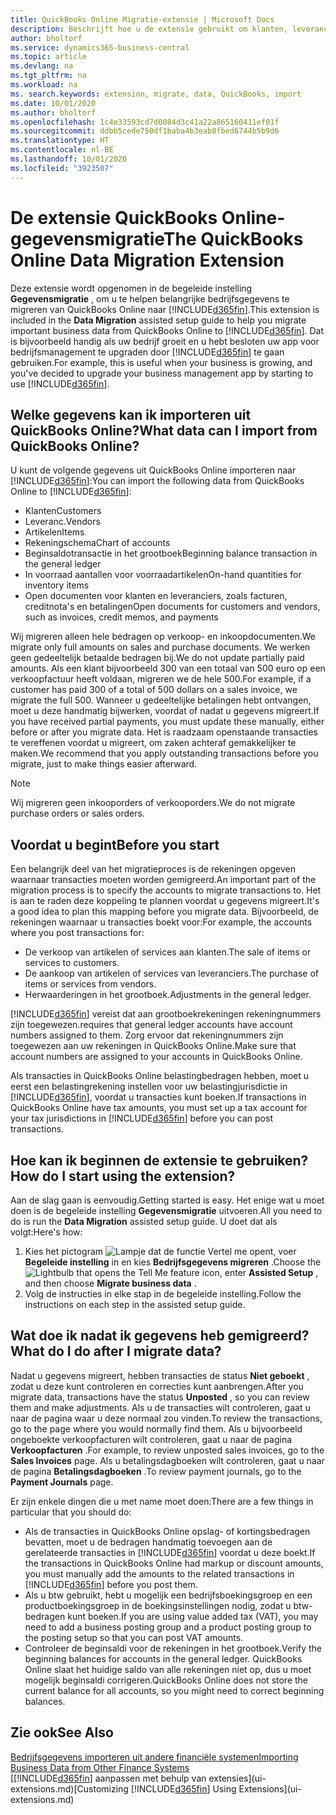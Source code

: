```yaml
---
title: QuickBooks Online Migratie-extensie | Microsoft Docs
description: Beschrijft hoe u de extensie gebruikt om klanten, leveranciers, artikelen en rekeningen van QuickBooks Online naar Business Central te migreren.
author: bholtorf
ms.service: dynamics365-business-central
ms.topic: article
ms.devlang: na
ms.tgt_pltfrm: na
ms.workload: na
ms. search.keywords: extension, migrate, data, QuickBooks, import
ms.date: 10/01/2020
ms.author: bholtorf
ms.openlocfilehash: 1c4e33593cd7d0084d3c41a22a865160411ef01f
ms.sourcegitcommit: ddbb5cede750df1baba4b3eab8fbed6744b5b9d6
ms.translationtype: HT
ms.contentlocale: nl-BE
ms.lasthandoff: 10/01/2020
ms.locfileid: "3923507"
---
```

# <a name="the-quickbooks-online-data-migration-extension"></a><span data-ttu-id="f0c82-103">De extensie QuickBooks Online-gegevensmigratie</span><span class="sxs-lookup"><span data-stu-id="f0c82-103">The QuickBooks Online Data Migration Extension</span></span>

<span data-ttu-id="f0c82-104">Deze extensie wordt opgenomen in de begeleide instelling **Gegevensmigratie** , om u te helpen belangrijke bedrijfsgegevens te migreren van QuickBooks Online naar [!INCLUDE[d365fin](includes/d365fin_md.md)].</span><span class="sxs-lookup"><span data-stu-id="f0c82-104">This extension is included in the **Data Migration** assisted setup guide to help you migrate important business data from QuickBooks Online to [!INCLUDE[d365fin](includes/d365fin_md.md)].</span></span> <span data-ttu-id="f0c82-105">Dat is bijvoorbeeld handig als uw bedrijf groeit en u hebt besloten uw app voor bedrijfsmanagement te upgraden door [!INCLUDE[d365fin](includes/d365fin_md.md)] te gaan gebruiken.</span><span class="sxs-lookup"><span data-stu-id="f0c82-105">For example, this is useful when your business is growing, and you've decided to upgrade your business management app by starting to use [!INCLUDE[d365fin](includes/d365fin_md.md)].</span></span>

## <a name="what-data-can-i-import-from-quickbooks-online"></a><span data-ttu-id="f0c82-106">Welke gegevens kan ik importeren uit QuickBooks Online?</span><span class="sxs-lookup"><span data-stu-id="f0c82-106">What data can I import from QuickBooks Online?</span></span>

<span data-ttu-id="f0c82-107">U kunt de volgende gegevens uit QuickBooks Online importeren naar [!INCLUDE[d365fin](includes/d365fin_md.md)]:</span><span class="sxs-lookup"><span data-stu-id="f0c82-107">You can import the following data from QuickBooks Online to [!INCLUDE[d365fin](includes/d365fin_md.md)]:</span></span>  

* <span data-ttu-id="f0c82-108">Klanten</span><span class="sxs-lookup"><span data-stu-id="f0c82-108">Customers</span></span>
* <span data-ttu-id="f0c82-109">Leveranc.</span><span class="sxs-lookup"><span data-stu-id="f0c82-109">Vendors</span></span>
* <span data-ttu-id="f0c82-110">Artikelen</span><span class="sxs-lookup"><span data-stu-id="f0c82-110">Items</span></span>
* <span data-ttu-id="f0c82-111">Rekeningschema</span><span class="sxs-lookup"><span data-stu-id="f0c82-111">Chart of accounts</span></span>
* <span data-ttu-id="f0c82-112">Beginsaldotransactie in het grootboek</span><span class="sxs-lookup"><span data-stu-id="f0c82-112">Beginning balance transaction in the general ledger</span></span>
* <span data-ttu-id="f0c82-113">In voorraad aantallen voor voorraadartikelen</span><span class="sxs-lookup"><span data-stu-id="f0c82-113">On-hand quantities for inventory items</span></span>
* <span data-ttu-id="f0c82-114">Open documenten voor klanten en leveranciers, zoals facturen, creditnota's en betalingen</span><span class="sxs-lookup"><span data-stu-id="f0c82-114">Open documents for customers and vendors, such as invoices, credit memos, and payments</span></span>

<span data-ttu-id="f0c82-115">Wij migreren alleen hele bedragen op verkoop- en inkoopdocumenten.</span><span class="sxs-lookup"><span data-stu-id="f0c82-115">We migrate only full amounts on sales and purchase documents.</span></span> <span data-ttu-id="f0c82-116">We werken geen gedeeltelijk betaalde bedragen bij.</span><span class="sxs-lookup"><span data-stu-id="f0c82-116">We do not update partially paid amounts.</span></span> <span data-ttu-id="f0c82-117">Als een klant bijvoorbeeld 300 van een totaal van 500 euro op een verkoopfactuur heeft voldaan, migreren we de hele 500.</span><span class="sxs-lookup"><span data-stu-id="f0c82-117">For example, if a customer has paid 300 of a total of 500 dollars on a sales invoice, we migrate the full 500.</span></span> <span data-ttu-id="f0c82-118">Wanneer u gedeeltelijke betalingen hebt ontvangen, moet u deze handmatig bijwerken, voordat of nadat u gegevens migreert.</span><span class="sxs-lookup"><span data-stu-id="f0c82-118">If you have received partial payments, you must update these manually, either before or after you migrate data.</span></span> <span data-ttu-id="f0c82-119">Het is raadzaam openstaande transacties te vereffenen voordat u migreert, om zaken achteraf gemakkelijker te maken.</span><span class="sxs-lookup"><span data-stu-id="f0c82-119">We recommend that you apply outstanding transactions before you migrate, just to make things easier afterward.</span></span>

> [!NOTE]  
> <span data-ttu-id="f0c82-120">Wij migreren geen inkooporders of verkooporders.</span><span class="sxs-lookup"><span data-stu-id="f0c82-120">We do not migrate purchase orders or sales orders.</span></span>

## <a name="before-you-start"></a><span data-ttu-id="f0c82-121">Voordat u begint</span><span class="sxs-lookup"><span data-stu-id="f0c82-121">Before you start</span></span>

<span data-ttu-id="f0c82-122">Een belangrijk deel van het migratieproces is de rekeningen opgeven waarnaar transacties moeten worden gemigreerd.</span><span class="sxs-lookup"><span data-stu-id="f0c82-122">An important part of the migration process is to specify the accounts to migrate transactions to.</span></span> <span data-ttu-id="f0c82-123">Het is aan te raden deze koppeling te plannen voordat u gegevens migreert.</span><span class="sxs-lookup"><span data-stu-id="f0c82-123">It's a good idea to plan this mapping before you migrate data.</span></span> <span data-ttu-id="f0c82-124">Bijvoorbeeld, de rekeningen waarnaar u transacties boekt voor:</span><span class="sxs-lookup"><span data-stu-id="f0c82-124">For example, the accounts where you post transactions for:</span></span>  

* <span data-ttu-id="f0c82-125">De verkoop van artikelen of services aan klanten.</span><span class="sxs-lookup"><span data-stu-id="f0c82-125">The sale of items or services to customers.</span></span>
* <span data-ttu-id="f0c82-126">De aankoop van artikelen of services van leveranciers.</span><span class="sxs-lookup"><span data-stu-id="f0c82-126">The purchase of items or services from vendors.</span></span>  
* <span data-ttu-id="f0c82-127">Herwaarderingen in het grootboek.</span><span class="sxs-lookup"><span data-stu-id="f0c82-127">Adjustments in the general ledger.</span></span>  

[!INCLUDE[d365fin](includes/d365fin_md.md)] <span data-ttu-id="f0c82-128">vereist dat aan grootboekrekeningen rekeningnummers zijn toegewezen.</span><span class="sxs-lookup"><span data-stu-id="f0c82-128">requires that general ledger accounts have account numbers assigned to them.</span></span> <span data-ttu-id="f0c82-129">Zorg ervoor dat rekeningnummers zijn toegewezen aan uw rekeningen in QuickBooks Online.</span><span class="sxs-lookup"><span data-stu-id="f0c82-129">Make sure that account numbers are assigned to your accounts in QuickBooks Online.</span></span>

<span data-ttu-id="f0c82-130">Als transacties in QuickBooks Online belastingbedragen hebben, moet u eerst een belastingrekening instellen voor uw belastingjurisdictie in [!INCLUDE[d365fin](includes/d365fin_md.md)], voordat u transacties kunt boeken.</span><span class="sxs-lookup"><span data-stu-id="f0c82-130">If transactions in QuickBooks Online have tax amounts, you must set up a tax account for your tax jurisdictions in [!INCLUDE[d365fin](includes/d365fin_md.md)] before you can post transactions.</span></span>

## <a name="how-do-i-start-using-the-extension"></a><span data-ttu-id="f0c82-131">Hoe kan ik beginnen de extensie te gebruiken?</span><span class="sxs-lookup"><span data-stu-id="f0c82-131">How do I start using the extension?</span></span>

<span data-ttu-id="f0c82-132">Aan de slag gaan is eenvoudig.</span><span class="sxs-lookup"><span data-stu-id="f0c82-132">Getting started is easy.</span></span> <span data-ttu-id="f0c82-133">Het enige wat u moet doen is de begeleide instelling **Gegevensmigratie** uitvoeren.</span><span class="sxs-lookup"><span data-stu-id="f0c82-133">All you need to do is run the **Data Migration** assisted setup guide.</span></span> <span data-ttu-id="f0c82-134">U doet dat als volgt:</span><span class="sxs-lookup"><span data-stu-id="f0c82-134">Here's how:</span></span>

1. <span data-ttu-id="f0c82-135">Kies het pictogram ![Lampje dat de functie Vertel me opent](media/ui-search/search_small.png "Vertel me wat u wilt doen"), voer **Begeleide instelling** in en kies **Bedrijfsgegevens migreren** .</span><span class="sxs-lookup"><span data-stu-id="f0c82-135">Choose the ![Lightbulb that opens the Tell Me feature](media/ui-search/search_small.png "Tell me what you want to do") icon, enter **Assisted Setup** , and then choose **Migrate business data** .</span></span>
2. <span data-ttu-id="f0c82-136">Volg de instructies in elke stap in de begeleide instelling.</span><span class="sxs-lookup"><span data-stu-id="f0c82-136">Follow the instructions on each step in the assisted setup guide.</span></span>

## <a name="what-do-i-do-after-i-migrate-data"></a><span data-ttu-id="f0c82-137">Wat doe ik nadat ik gegevens heb gemigreerd?</span><span class="sxs-lookup"><span data-stu-id="f0c82-137">What do I do after I migrate data?</span></span>

<span data-ttu-id="f0c82-138">Nadat u gegevens migreert, hebben transacties de status **Niet geboekt** , zodat u deze kunt controleren en correcties kunt aanbrengen.</span><span class="sxs-lookup"><span data-stu-id="f0c82-138">After you migrate data, transactions have the status **Unposted** , so you can review them and make adjustments.</span></span> <span data-ttu-id="f0c82-139">Als u de transacties wilt controleren, gaat u naar de pagina waar u deze normaal zou vinden.</span><span class="sxs-lookup"><span data-stu-id="f0c82-139">To review the transactions, go to the page where you would normally find them.</span></span> <span data-ttu-id="f0c82-140">Als u bijvoorbeeld ongeboekte verkoopfacturen wilt controleren, gaat u naar de pagina **Verkoopfacturen** .</span><span class="sxs-lookup"><span data-stu-id="f0c82-140">For example, to review unposted sales invoices, go to the **Sales Invoices** page.</span></span> <span data-ttu-id="f0c82-141">Als u betalingsdagboeken wilt controleren, gaat u naar de pagina **Betalingsdagboeken** .</span><span class="sxs-lookup"><span data-stu-id="f0c82-141">To review payment journals, go to the **Payment Journals** page.</span></span>  

<span data-ttu-id="f0c82-142">Er zijn enkele dingen die u met name moet doen:</span><span class="sxs-lookup"><span data-stu-id="f0c82-142">There are a few things in particular that you should do:</span></span>

* <span data-ttu-id="f0c82-143">Als de transacties in QuickBooks Online opslag- of kortingsbedragen bevatten, moet u de bedragen handmatig toevoegen aan de gerelateerde transacties in [!INCLUDE[d365fin](includes/d365fin_md.md)] voordat u deze boekt.</span><span class="sxs-lookup"><span data-stu-id="f0c82-143">If the transactions in QuickBooks Online had markup or discount amounts, you must manually add the amounts to the related transactions in [!INCLUDE[d365fin](includes/d365fin_md.md)] before you post them.</span></span>
* <span data-ttu-id="f0c82-144">Als u btw gebruikt, hebt u mogelijk een bedrijfsboekingsgroep en een productboekingsgroep in de boekingsinstellingen nodig, zodat u btw-bedragen kunt boeken.</span><span class="sxs-lookup"><span data-stu-id="f0c82-144">If you are using value added tax (VAT), you may need to add a business posting group and a product posting group to the posting setup so that you can post VAT amounts.</span></span>
* <span data-ttu-id="f0c82-145">Controleer de beginsaldi voor de rekeningen in het grootboek.</span><span class="sxs-lookup"><span data-stu-id="f0c82-145">Verify the beginning balances for accounts in the general ledger.</span></span> <span data-ttu-id="f0c82-146">QuickBooks Online slaat het huidige saldo van alle rekeningen niet op, dus u moet mogelijk beginsaldi corrigeren.</span><span class="sxs-lookup"><span data-stu-id="f0c82-146">QuickBooks Online does not store the current balance for all accounts, so you might need to correct beginning balances.</span></span>

## <a name="see-also"></a><span data-ttu-id="f0c82-147">Zie ook</span><span class="sxs-lookup"><span data-stu-id="f0c82-147">See Also</span></span>

[<span data-ttu-id="f0c82-148">Bedrijfsgegevens importeren uit andere financiële systemen</span><span class="sxs-lookup"><span data-stu-id="f0c82-148">Importing Business Data from Other Finance Systems</span></span>](across-import-data-configuration-packages.md)  
<span data-ttu-id="f0c82-149">[[!INCLUDE[d365fin](includes/d365fin_md.md)] aanpassen met behulp van extensies](ui-extensions.md)</span><span class="sxs-lookup"><span data-stu-id="f0c82-149">[Customizing [!INCLUDE[d365fin](includes/d365fin_md.md)] Using Extensions](ui-extensions.md)</span></span>  
